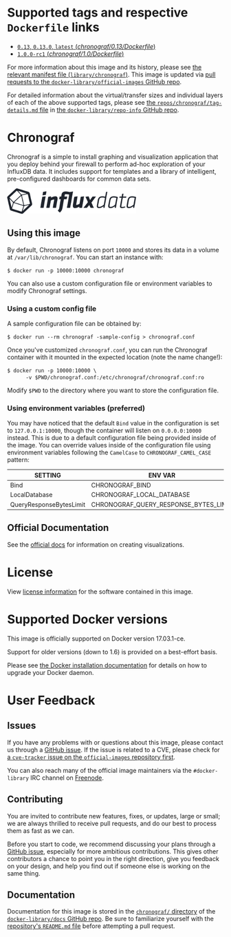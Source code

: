 <!--

********************************************************************************

WARNING:

    DO NOT EDIT "chronograf/README.md"

    IT IS AUTO-GENERATED

    (from the other files in "chronograf/" combined with a set of templates)

********************************************************************************

-->

# Supported tags and respective `Dockerfile` links

-	[`0.13`, `0.13.0`, `latest` (*chronograf/0.13/Dockerfile*)](https://github.com/influxdata/influxdata-docker/blob/22b661b4c141d237669f94e4740f234b7be43a7b/chronograf/0.13/Dockerfile)
-	[`1.0.0-rc1` (*chronograf/1.0/Dockerfile*)](https://github.com/influxdata/influxdata-docker/blob/22b661b4c141d237669f94e4740f234b7be43a7b/chronograf/1.0/Dockerfile)

For more information about this image and its history, please see [the relevant manifest file (`library/chronograf`)](https://github.com/docker-library/official-images/blob/master/library/chronograf). This image is updated via [pull requests to the `docker-library/official-images` GitHub repo](https://github.com/docker-library/official-images/pulls?q=label%3Alibrary%2Fchronograf).

For detailed information about the virtual/transfer sizes and individual layers of each of the above supported tags, please see [the `repos/chronograf/tag-details.md` file](https://github.com/docker-library/repo-info/blob/master/repos/chronograf/tag-details.md) in [the `docker-library/repo-info` GitHub repo](https://github.com/docker-library/repo-info).

# Chronograf

Chronograf is a simple to install graphing and visualization application that you deploy behind your firewall to perform ad-hoc exploration of your InfluxDB data. It includes support for templates and a library of intelligent, pre-configured dashboards for common data sets.

![logo](https://raw.githubusercontent.com/docker-library/docs/43d87118415bb75d7bb107683e79cd6d69186f67/chronograf/logo.png)

## Using this image

By default, Chronograf listens on port `10000` and stores its data in a volume at `/var/lib/chronograf`. You can start an instance with:

```console
$ docker run -p 10000:10000 chronograf
```

You can also use a custom configuration file or environment variables to modify Chronograf settings.

### Using a custom config file

A sample configuration file can be obtained by:

```console
$ docker run --rm chronograf -sample-config > chronograf.conf
```

Once you've customized `chronograf.conf`, you can run the Chronograf container with it mounted in the expected location (note the name change!):

```console
$ docker run -p 10000:10000 \
      -v $PWD/chronograf.conf:/etc/chronograf/chronograf.conf:ro
```

Modify `$PWD` to the directory where you want to store the configuration file.

### Using environment variables (preferred)

You may have noticed that the default `Bind` value in the configuration is set to `127.0.0.1:10000`, though the container will listen on `0.0.0.0:10000` instead. This is due to a default configuration file being provided inside of the image. You can override values inside of the configuration file using environment variables following the `CamelCase` to `CHRONOGRAF_CAMEL_CASE` pattern:

| SETTING                 | ENV VAR                               |
|-------------------------|---------------------------------------|
| Bind                    | CHRONOGRAF_BIND                       |
| LocalDatabase           | CHRONOGRAF_LOCAL_DATABASE             |
| QueryResponseBytesLimit | CHRONOGRAF_QUERY_RESPONSE_BYTES_LIMIT |

## Official Documentation

See the [official docs](https://docs.influxdata.com/chronograf/latest/introduction/getting_started/) for information on creating visualizations.

# License

View [license information](https://github.com/influxdata/chronograf/blob/master/LICENSE) for the software contained in this image.

# Supported Docker versions

This image is officially supported on Docker version 17.03.1-ce.

Support for older versions (down to 1.6) is provided on a best-effort basis.

Please see [the Docker installation documentation](https://docs.docker.com/installation/) for details on how to upgrade your Docker daemon.

# User Feedback

## Issues

If you have any problems with or questions about this image, please contact us through a [GitHub issue](https://github.com/influxdata/influxdata-docker/issues). If the issue is related to a CVE, please check for [a `cve-tracker` issue on the `official-images` repository first](https://github.com/docker-library/official-images/issues?q=label%3Acve-tracker).

You can also reach many of the official image maintainers via the `#docker-library` IRC channel on [Freenode](https://freenode.net).

## Contributing

You are invited to contribute new features, fixes, or updates, large or small; we are always thrilled to receive pull requests, and do our best to process them as fast as we can.

Before you start to code, we recommend discussing your plans through a [GitHub issue](https://github.com/influxdata/influxdata-docker/issues), especially for more ambitious contributions. This gives other contributors a chance to point you in the right direction, give you feedback on your design, and help you find out if someone else is working on the same thing.

## Documentation

Documentation for this image is stored in the [`chronograf/` directory](https://github.com/docker-library/docs/tree/master/chronograf) of the [`docker-library/docs` GitHub repo](https://github.com/docker-library/docs). Be sure to familiarize yourself with the [repository's `README.md` file](https://github.com/docker-library/docs/blob/master/README.md) before attempting a pull request.
